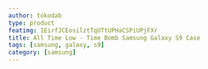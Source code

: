 ```yaml
---
author: tokodab
type: product
featimg: 1EirfJCEosilztTqUTtUPHaCSPiUPjFXr
title: All Time Low - Time Bomb Samsung Galaxy S9 Case
tags: [samsung, galaxy, s9]
category: [samsung]
---
```


